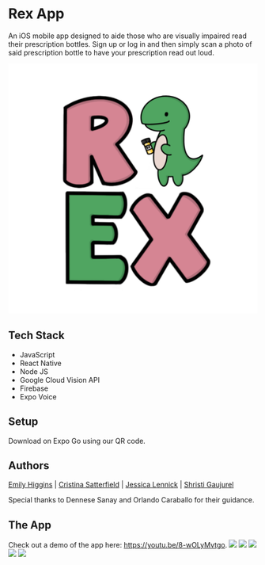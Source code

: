 # Rex App

An iOS mobile app designed to aide those who are visually impaired read their prescription bottles. Sign up or log in and then simply scan a photo of said prescription bottle to have your prescription read out loud.

<img src="assets/rexLogoV3.png">

## Tech Stack
- JavaScript
- React Native
- Node JS
- Google Cloud Vision API
- Firebase
- Expo Voice

## Setup

Download on Expo Go using our QR code.

## Authors

[Emily Higgins](https://www.linkedin.com/in/-emily-higgins/) |
[Cristina Satterfield](https://www.linkedin.com/in/cristina-satterfield/) |
[Jessica Lennick](https://www.linkedin.com/in/jessicalennick/) |
[Shristi Gaujurel](https://www.linkedin.com/in/shristigajurel/)


Special thanks to Dennese Sanay and Orlando Caraballo for their guidance.

## The App
Check out a demo of the app here: https://youtu.be/8-wOLyMvtgo.
<img src="https://i.imgur.com/hwkZ62W.png" />
<img src="https://i.imgur.com/UTW17aE.png" />
<img src="https://i.imgur.com/9V87wfw.png" />
<img src="https://i.imgur.com/GMkO5Za.png" />
<img src="https://i.imgur.com/TErBDHS.png" />
